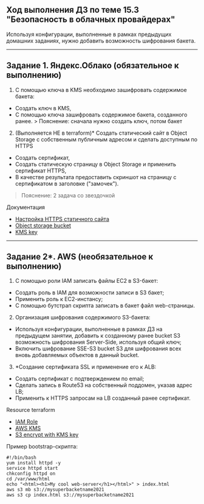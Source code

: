 ## Ход выполнения ДЗ по теме 15.3 "Безопасность в облачных провайдерах"

Используя конфигурации, выполненные в рамках предыдущих домашних заданиях, нужно добавить возможность шифрования бакета.

---
## Задание 1. Яндекс.Облако (обязательное к выполнению)
1. С помощью ключа в KMS необходимо зашифровать содержимое бакета:
- Создать ключ в KMS,
- С помощью ключа зашифровать содержимое бакета, созданного ранее. > Пояснение: сначала нужно создать ключ, потом бакет
2. (Выполняется НЕ в terraform)* Создать статический сайт в Object Storage c собственным публичным адресом и сделать доступным по HTTPS
- Создать сертификат,
- Создать статическую страницу в Object Storage и применить сертификат HTTPS,
- В качестве результата предоставить скриншот на страницу с сертификатом в заголовке ("замочек").

> Пояснение: 2 задача со звездочкой

Документация
- [Настройка HTTPS статичного сайта](https://cloud.yandex.ru/docs/storage/operations/hosting/certificate)
- [Object storage bucket](https://registry.terraform.io/providers/yandex-cloud/yandex/latest/docs/resources/storage_bucket)
- [KMS key](https://registry.terraform.io/providers/yandex-cloud/yandex/latest/docs/resources/kms_symmetric_key)

--- 
## Задание 2*. AWS (необязательное к выполнению)

1. С помощью роли IAM записать файлы ЕС2 в S3-бакет:
- Создать роль в IAM для возможности записи в S3 бакет;
- Применить роль к ЕС2-инстансу;
- С помощью бутстрап скрипта записать в бакет файл web-страницы.
2. Организация шифрования содержимого S3-бакета:
- Используя конфигурации, выполненные в рамках ДЗ на предыдущем занятии, добавить к созданному ранее bucket S3 возможность шифрования Server-Side, используя общий ключ;
- Включить шифрование SSE-S3 bucket S3 для шифрования всех вновь добавляемых объектов в данный bucket.
3. *Создание сертификата SSL и применение его к ALB:
- Создать сертификат с подтверждением по email;
- Сделать запись в Route53 на собственный поддомен, указав адрес LB;
- Применить к HTTPS запросам на LB созданный ранее сертификат.

Resource terraform
- [IAM Role](https://registry.terraform.io/providers/hashicorp/aws/latest/docs/resources/iam_role)
- [AWS KMS](https://registry.terraform.io/providers/hashicorp/aws/latest/docs/resources/kms_key)
- [S3 encrypt with KMS key](https://registry.terraform.io/providers/hashicorp/aws/latest/docs/resources/s3_bucket_object#encrypting-with-kms-key)

Пример bootstrap-скрипта:
```
#!/bin/bash
yum install httpd -y
service httpd start
chkconfig httpd on
cd /var/www/html
echo "<html><h1>My cool web-server</h1></html>" > index.html
aws s3 mb s3://mysuperbacketname2021
aws s3 cp index.html s3://mysuperbacketname2021
```

